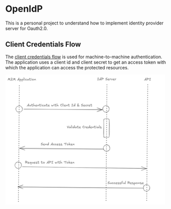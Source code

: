 # OpenIdP

This is a personal project to understand how to implement identity provider server for Oauth2.0.

## Client Credentials Flow

The [client credentials flow](https://datatracker.ietf.org/doc/html/rfc6749#section-4.4) is used for machine-to-machine authentication.
The application uses a client id and client secret to get an access token with which the
application can access the protected resources.

<img src="./docs/client_credentials_flow.png" width="500">
